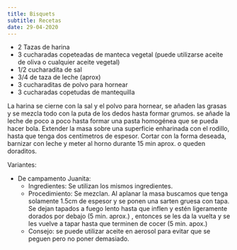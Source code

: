 ```yaml
---
title: Bisquets
subtitle: Recetas
date: 29-04-2020
---
```


- 2 Tazas de harina  
- 3 cucharadas copeteadas de manteca vegetal (puede utilizarse aceite de oliva o cualquier aceite vegetal)  
- 1/2 cucharadita de sal  
- 3/4 de taza de leche (aprox)  
- 3 cucharaditas de polvo para hornear  
- 3 cucharadas copetudas de mantequilla  

La harina se cierne con la sal y el polvo para hornear, se añaden las grasas y se mezcla todo con la puta de los dedos hasta formar grumos. se añade la leche de poco a poco hasta formar una pasta homogénea que se pueda hacer bola. Extender la masa sobre una superficie enharinada con el rodillo, hasta que tenga dos centímetros de espesor. Cortar con la forma deseada, barnizar con leche y meter al horno durante 15 min aprox. o queden doraditos. 

Variantes:

- De campamento Juanita:  
	- Ingredientes: Se utilizan los mismos ingredientes.  
	- Procedimiento: Se mezclan. Al aplanar la masa buscamos que tenga solamente 1.5cm de espesor y se ponen una sarten gruesa con tapa. Se dejan tapados a fuego lento hasta que inflen y estén ligeramente dorados por debajo (5 min. aprox.) , entonces se les da la vuelta y se les vuelve a tapar hasta que terminen de cocer (5 min. apox.)  
	- Consejo: se puede utilizar aceite en aerosol para evitar que se peguen pero no poner demasiado.  
